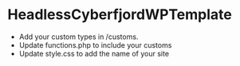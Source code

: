 # HeadlessCyberfjordWPTemplate
- Add your custom types in /customs.
- Update functions.php to include your customs
- Update style.css to add the name of your site
